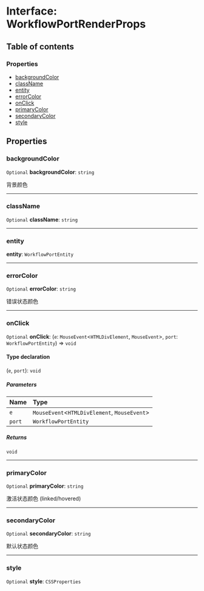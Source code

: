 # Interface: WorkflowPortRenderProps

## Table of contents

### Properties

* [backgroundColor](/en/auto-docs/free-lines-plugin/interfaces/WorkflowPortRenderProps.md#backgroundcolor)
* [className](/en/auto-docs/free-lines-plugin/interfaces/WorkflowPortRenderProps.md#classname)
* [entity](/en/auto-docs/free-lines-plugin/interfaces/WorkflowPortRenderProps.md#entity)
* [errorColor](/en/auto-docs/free-lines-plugin/interfaces/WorkflowPortRenderProps.md#errorcolor)
* [onClick](/en/auto-docs/free-lines-plugin/interfaces/WorkflowPortRenderProps.md#onclick)
* [primaryColor](/en/auto-docs/free-lines-plugin/interfaces/WorkflowPortRenderProps.md#primarycolor)
* [secondaryColor](/en/auto-docs/free-lines-plugin/interfaces/WorkflowPortRenderProps.md#secondarycolor)
* [style](/en/auto-docs/free-lines-plugin/interfaces/WorkflowPortRenderProps.md#style)

## Properties

### backgroundColor

`Optional` **backgroundColor**: `string`

背景颜色

***

### className

`Optional` **className**: `string`

***

### entity

**entity**: `WorkflowPortEntity`

***

### errorColor

`Optional` **errorColor**: `string`

错误状态颜色

***

### onClick

`Optional` **onClick**: (`e`: `MouseEvent`<`HTMLDivElement`, `MouseEvent`>, `port`: `WorkflowPortEntity`) => `void`

#### Type declaration

(`e`, `port`): `void`

##### Parameters

| Name | Type |
| :------ | :------ |
| `e` | `MouseEvent`<`HTMLDivElement`, `MouseEvent`> |
| `port` | `WorkflowPortEntity` |

##### Returns

`void`

***

### primaryColor

`Optional` **primaryColor**: `string`

激活状态颜色 (linked/hovered)

***

### secondaryColor

`Optional` **secondaryColor**: `string`

默认状态颜色

***

### style

`Optional` **style**: `CSSProperties`
